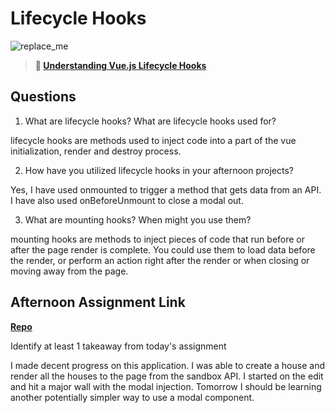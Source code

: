 # Lifecycle Hooks

![replace_me](https://codeworks.blob.core.windows.net/public/assets/img/illustrations/placeholder.svg)

> **📖 [Understanding Vue.js Lifecycle Hooks](https://codeworksacademy.com/fs-student-guide/resources/wk6/03-Vue-Lifecycle-Hooks)**

## Questions

1. What are lifecycle hooks? What are lifecycle hooks used for?

  lifecycle hooks are methods used to inject code into a part of the vue initialization, render and destroy process.

2. How have you utilized lifecycle hooks in your afternoon projects?

  Yes, I have used onmounted to trigger a method that gets data from an API. I have also used onBeforeUnmount to close a modal out. 

3. What are mounting hooks? When might you use them?

  mounting hooks are methods to inject pieces of code that run before or after the page render is complete. You could use them to load data before the render, or perform an action right after the render or when closing or moving away from the page.

## Afternoon Assignment Link

**[Repo](https://github.com/patrick-misner/late-spring22-vueGregslist)**

Identify at least 1 takeaway from today's assignment

I made decent progress on this application. I was able to create a house and render all the houses to the page from the sandbox API. I started on the edit and hit a major wall with the modal injection. Tomorrow I should be learning another potentially simpler way to use a modal component.
